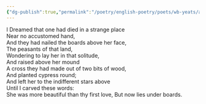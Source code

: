 ```yaml
---
{"dg-publish":true,"permalink":"/poetry/english-poetry/poets/wb-yeats/a-dream-of-death/"}
---
```



I Dreamed that one had died in a strange place  
Near no accustomed hand,  
And they had nailed the boards above her face,  
The peasants of that land,  
Wondering to lay her in that solitude,  
And raised above her mound  
A cross they had made out of two bits of wood,  
And planted cypress round;  
And left her to the indifferent stars above  
Until I carved these words:  
She was more beautiful than thy first love, 
But now lies under boards.